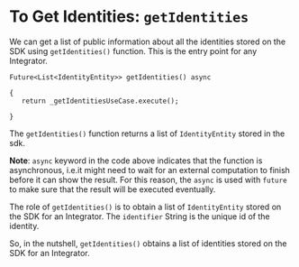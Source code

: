 # To Get Identities: `getIdentities`
 
We can get a list of public information about all the identities stored on the SDK using `getIdentities()` function. This is the entry point for any Integrator.
 
```
Future<List<IdentityEntity>> getIdentities() async
 
{
   return _getIdentitiesUseCase.execute();
 
}
```
The `getIdentities()` function returns a list of `IdentityEntity` stored in the sdk.
 
**Note**: `async` keyword in the code above indicates that the function is asynchronous, i.e.it might need to wait for an external computation to finish before it can show the result. For this reason, the `async` is used with `future` to make sure that the result will be executed eventually. 
 
The role of `getIdentities()` is to obtain a list of `IdentityEntity` stored on the SDK for an Integrator. The `identifier` String is the unique id of the identity.
 
So, in the nutshell, `getIdentities()` obtains a list of identities stored on the SDK for an Integrator.
